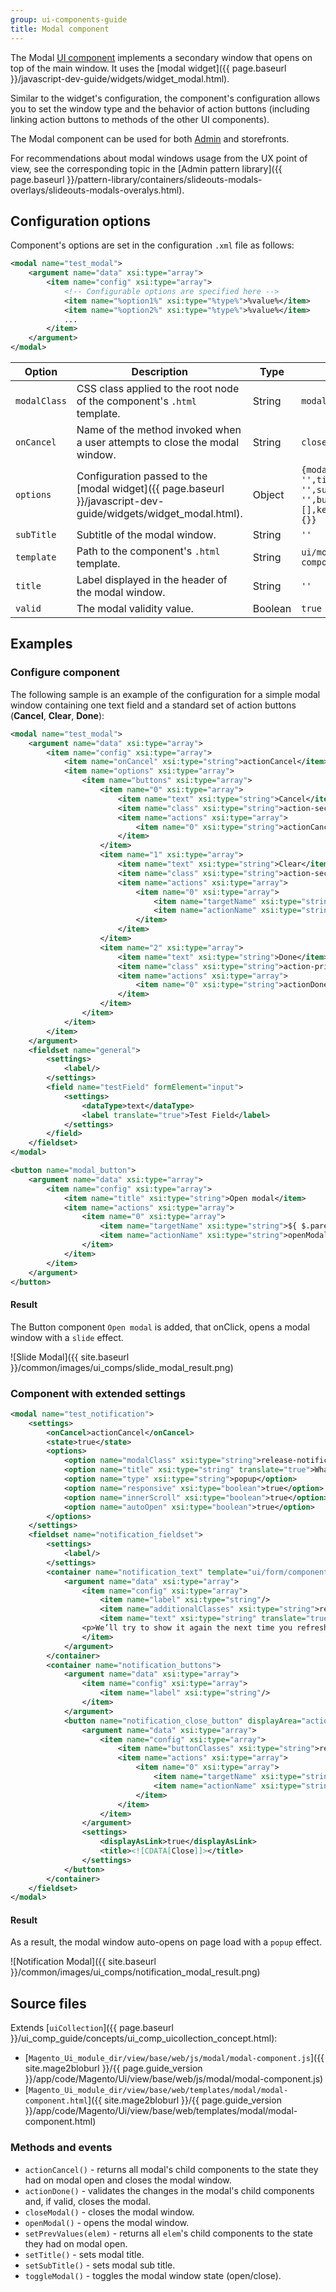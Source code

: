 ```yaml
---
group: ui-components-guide
title: Modal component
---
```


The Modal [UI component](https://glossary.magento.com/ui-component) implements a secondary window that opens on top of the main window. It uses the [modal widget]({{ page.baseurl }}/javascript-dev-guide/widgets/widget_modal.html).

Similar to the widget's configuration, the component's configuration allows you to set the window type and the behavior of action buttons (including linking action buttons to methods of the other UI components).

The Modal component can be used for both [Admin](https://glossary.magento.com/admin) and storefronts.

For recommendations about modal windows usage from the UX point of view, see the corresponding topic in the [Admin pattern library]({{ page.baseurl }}/pattern-library/containers/slideouts-modals-overlays/slideouts-modals-overalys.html).

## Configuration options

Component's options are set in the configuration `.xml` file as follows:

```xml
<modal name="test_modal">
    <argument name="data" xsi:type="array">
        <item name="config" xsi:type="array">
            <!-- Configurable options are specified here -->
            <item name="%option1%" xsi:type="%type%">%value%</item>
            <item name="%option2%" xsi:type="%type%">%value%</item>
            ...
        </item>
    </argument>
</modal>
```

| Option | Description | Type | Default |
| --- | --- | --- | --- |
| `modalClass` | CSS class applied to the root node of the component's `.html` template. | String | `modal-component` |
| `onCancel` | Name of the method invoked when a user attempts to close the modal window. | String | `closeModal` |
| `options` | Configuration passed to the [modal widget]({{ page.baseurl }}/javascript-dev-guide/widgets/widget_modal.html). | Object | ```{modalClass: '',title: '',subTitle: '',buttons: [],keyEventHandlers: {}}``` |
| `subTitle` | Subtitle of the modal window. | String | `''` |
| `template` | Path to the component's `.html` template. | String | `ui/modal/modal-component` |
| `title` | Label displayed in the header of the modal window. | String | `''` |
| `valid` | The modal validity value. | Boolean | `true` |

## Examples

### Configure component

The following sample is an example of the configuration for a simple modal window containing one text field and a standard set of action buttons (**Cancel**, **Clear**, **Done**):

```xml
<modal name="test_modal">
    <argument name="data" xsi:type="array">
        <item name="config" xsi:type="array">
            <item name="onCancel" xsi:type="string">actionCancel</item>
            <item name="options" xsi:type="array">
                <item name="buttons" xsi:type="array">
                    <item name="0" xsi:type="array">
                        <item name="text" xsi:type="string">Cancel</item>
                        <item name="class" xsi:type="string">action-secondary</item>
                        <item name="actions" xsi:type="array">
                            <item name="0" xsi:type="string">actionCancel</item>
                        </item>
                    </item>
                    <item name="1" xsi:type="array">
                        <item name="text" xsi:type="string">Clear</item>
                        <item name="class" xsi:type="string">action-secondary</item>
                        <item name="actions" xsi:type="array">
                            <item name="0" xsi:type="array">
                                <item name="targetName" xsi:type="string">${ $.name }.testField</item>
                                <item name="actionName" xsi:type="string">clear</item>
                            </item>
                        </item>
                    </item>
                    <item name="2" xsi:type="array">
                        <item name="text" xsi:type="string">Done</item>
                        <item name="class" xsi:type="string">action-primary</item>
                        <item name="actions" xsi:type="array">
                            <item name="0" xsi:type="string">actionDone</item>
                        </item>
                    </item>
                </item>
            </item>
        </item>
    </argument>
    <fieldset name="general">
        <settings>
            <label/>
        </settings>
        <field name="testField" formElement="input">
            <settings>
                <dataType>text</dataType>
                <label translate="true">Test Field</label>
            </settings>
        </field>
    </fieldset>
</modal>

<button name="modal_button">
    <argument name="data" xsi:type="array">
        <item name="config" xsi:type="array">
            <item name="title" xsi:type="string">Open modal</item>
            <item name="actions" xsi:type="array">
                <item name="0" xsi:type="array">
                    <item name="targetName" xsi:type="string">${ $.parentName}.test_modal</item>
                    <item name="actionName" xsi:type="string">openModal</item>
                </item>
            </item>
        </item>
    </argument>
</button>
```

#### Result

The Button component `Open modal` is added, that onClick, opens a modal window with a `slide` effect.

![Slide Modal]({{ site.baseurl }}/common/images/ui_comps/slide_modal_result.png)

### Component with extended settings

```xml
<modal name="test_notification">
    <settings>
        <onCancel>actionCancel</onCancel>
        <state>true</state>
        <options>
            <option name="modalClass" xsi:type="string">release-notification-modal</option>
            <option name="title" xsi:type="string" translate="true">What's new?</option>
            <option name="type" xsi:type="string">popup</option>
            <option name="responsive" xsi:type="boolean">true</option>
            <option name="innerScroll" xsi:type="boolean">true</option>
            <option name="autoOpen" xsi:type="boolean">true</option>
        </options>
    </settings>
    <fieldset name="notification_fieldset">
        <settings>
            <label/>
        </settings>
        <container name="notification_text" template="ui/form/components/complex">
            <argument name="data" xsi:type="array">
                <item name="config" xsi:type="array">
                    <item name="label" xsi:type="string"/>
                    <item name="additionalClasses" xsi:type="string">release-notification-text</item>
                    <item name="text" xsi:type="string" translate="true"><![CDATA[
                <p>We’ll try to show it again the next time you refresh the <b>page</b>.</p>]]></item>
                </item>
            </argument>
        </container>
        <container name="notification_buttons">
            <argument name="data" xsi:type="array">
                <item name="config" xsi:type="array">
                    <item name="label" xsi:type="string"/>
                </item>
            </argument>
            <button name="notification_close_button" displayArea="actions-secondary">
                <argument name="data" xsi:type="array">
                    <item name="config" xsi:type="array">
                        <item name="buttonClasses" xsi:type="string">release-notification-button-next</item>
                        <item name="actions" xsi:type="array">
                            <item name="0" xsi:type="array">
                                <item name="targetName" xsi:type="string">ns = ${ $.ns }, index = notification_modal_1</item>
                                <item name="actionName" xsi:type="string">closeModal</item>
                            </item>
                        </item>
                    </item>
                </argument>
                <settings>
                    <displayAsLink>true</displayAsLink>
                    <title><![CDATA[Close]]></title>
                </settings>
            </button>
        </container>
    </fieldset>
</modal>
```

#### Result

As a result, the modal window auto-opens on page load with a `popup` effect.

![Notification Modal]({{ site.baseurl }}/common/images/ui_comps/notification_modal_result.png)

## Source files

Extends [`uiCollection`]({{ page.baseurl }}/ui_comp_guide/concepts/ui_comp_uicollection_concept.html):

-  [`Magento_Ui_module_dir/view/base/web/js/modal/modal-component.js`]({{ site.mage2bloburl }}/{{ page.guide_version }}/app/code/Magento/Ui/view/base/web/js/modal/modal-component.js)
-  [`Magento_Ui_module_dir/view/base/web/templates/modal/modal-component.html`]({{ site.mage2bloburl }}/{{ page.guide_version }}/app/code/Magento/Ui/view/base/web/templates/modal/modal-component.html)

### Methods and events

-  `actionCancel()` - returns all modal's child components to the state they had on modal open and closes the modal window.
-  `actionDone()` - validates the changes in the modal's child components and, if valid, closes the modal.
-  `closeModal()` - closes the modal window.
-  `openModal()` - opens the modal window.
-  `setPrevValues(elem)` - returns all `elem`'s child components to the state they had on modal open.
-  `setTitle()` - sets modal title.
-  `setSubTitle()` - sets modal sub title.
-  `toggleModal()` - toggles the modal window state (open/close).
